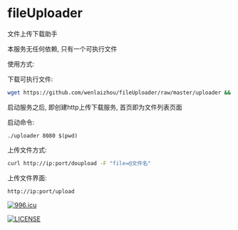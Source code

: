 # fileUploader
文件上传下载助手

本服务无任何依赖, 只有一个可执行文件

使用方式:

下载可执行文件:

```bash
wget https://github.com/wenlaizhou/fileUploader/raw/master/uploader && chmod +x uploader
```

启动服务之后, 即创建http上传下载服务, 首页即为文件列表页面

启动命令:

```
./uploader 8080 $(pwd)
```

上传文件方式:
```bash
curl http://ip:port/doupload -F "file=@文件名"
```

上传文件界面:
```bash
http://ip:port/upload
```

<a href="https://996.icu"><img src="https://img.shields.io/badge/link-996.icu-red.svg" alt="996.icu" /></a>

[![LICENSE](https://img.shields.io/badge/license-Anti%20996-blue.svg)](https://github.com/996icu/996.ICU/blob/master/LICENSE)
